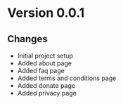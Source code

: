 # Version 0.0.1
## Changes
- Initial project setup
- Added about page
- Added faq page
- Added terms and conditions page
- Added donate page
- Added privacy page
